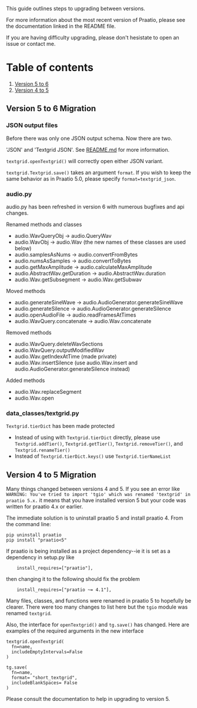 
This guide outlines steps to upgrading between versions.

For more information about the most recent version of Praatio, please see the documentation linked in the README file.

If you are having difficulty upgrading, please don't hesistate to open an issue or contact me.

# Table of contents
1. [Version 5 to 6](#version-5-to-6-migration)
2. [Version 4 to 5](#version-4-to-5-migration)

## Version 5 to 6 Migration

### JSON output files

Before there was only one JSON output schema. Now there are two.

'JSON' and 'Textgrid JSON'.
See [README.md](https://github.com/timmahrt/praatIO/blob/main/CHANGELOG.md) for more information.

`textgrid.openTextgrid()` will correctly open either JSON variant.

`textgrid.Textgrid.save()` takes an argument `format`.
If you wish to keep the same behavior as in Praatio 5.0, please specify `format=textgrid_json`.

### audio.py

audio.py has been refreshed in version 6 with numerous bugfixes and
api changes.

Renamed methods and classes
- audio.WavQueryObj -> audio.QueryWav
- audio.WavObj -> audio.Wav
(the new names of these classes are used below)
- audio.samplesAsNums -> audio.convertFromBytes
- audio.numsAsSamples -> audio.convertToBytes
- audio.getMaxAmplitude -> audio.calculateMaxAmplitude
- audio.AbstractWav.getDuration -> audio.AbstractWav.duration
- audio.Wav.getSubsegment -> audio.Wav.getSubwav

Moved methods
- audio.generateSineWave -> audio.AudioGenerator.generateSineWave
- audio.generateSilence -> audio.AudioGenerator.generateSilence
- audio.openAudioFile -> audio.readFramesAtTimes
- audio.WavQuery.concatenate -> audio.Wav.concatenate

Removed methods
- audio.WavQuery.deleteWavSections
- audio.WavQuery.outputModifiedWav
- audio.Wav.getIndexAtTime (made private)
- audio.Wav.insertSilence (use audio.Wav.insert and audio.AudioGenerator.generateSilence instead)

Added methods
- audio.Wav.replaceSegment
- audio.Wav.open

### data_classes/textgrid.py

`Textgrid.tierDict` has been made protected
  - Instead of using with `Textgrid.tierDict` directly, please use `Textgrid.addTier()`, `Textgrid.getTier()`, `Textgrid.removeTier()`, and `Textgrid.renameTier()`
  - Instead of `Textgrid.tierDict.keys()` use `Textgrid.tierNameList`

## Version 4 to 5 Migration

Many things changed between versions 4 and 5.  If you see an error like
`WARNING: You've tried to import 'tgio' which was renamed 'textgrid' in praatio 5.x.`
it means that you have installed version 5 but your code was written for praatio 4.x or earlier.

The immediate solution is to uninstall praatio 5 and install praatio 4. From the command line:
```
pip uninstall praatio
pip install "praatio<5"
```

If praatio is being installed as a project dependency--ie it is set as a dependency in setup.py like
```
    install_requires=["praatio"],
```
then changing it to the following should fix the problem
```
    install_requires=["praatio ~= 4.1"],
```

Many files, classes, and functions were renamed in praatio 5 to hopefully be clearer.  There
were too many changes to list here but the `tgio` module was renamed `textgrid`.

Also, the interface for `openTextgrid()` and `tg.save()` has changed. Here are examples of the required arguments in the new interface
```
textgrid.openTextgrid(
  fn=name,
  includeEmptyIntervals=False
)
```
```
tg.save(
  fn=name,
  format= "short_textgrid",
  includeBlankSpaces= False
)
```

Please consult the documentation to help in upgrading to version 5.
